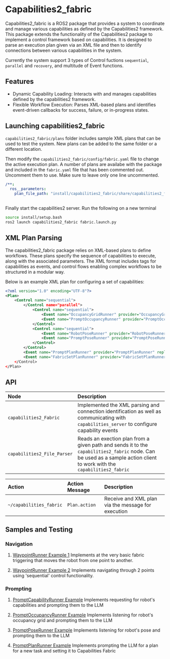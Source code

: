 # Capabilities2_fabric

Capabilities2_fabric is a ROS2 package that provides a system to coordinate and manage various capabilities as defined by the Capabilities2 framework. This package extends the functionality of the Capabilities2 package to implement a control framework based on capabilities. It is designed to parse an execution plan given via an XML file and then to identify connections between various capabilities in the system.

Currently the system support 3 types of Control fuctions `sequential`, `parallel` and `recovery`, and multitude of Event functions.

## Features

- Dynamic Capability Loading: Interacts with and manages capabilities defined by the capabilities2 framework.
- Flexible Workflow Execution: Parses XML-based plans and identifies event-driven callbacks for success, failure, or in-progress states.


## Launching capabilities2_fabric

`capabilities2_fabric/plans` folder includes sample XML plans that can be used to test the system. New plans can be added to the same folder or a different location. 

Then modify the `capabilities2_fabric/config/fabric.yaml` file to change the active execution plan.
A number of plans are availabe with the package and included in the `fabric.yaml` file that has been commented out. Uncomment them to use. Make sure to leave only one line uncommented.

```yaml
/**:
  ros__parameters:
    plan_file_path: "install/capabilities2_fabric/share/capabilities2_fabric/plans/default.xml"
    
```
Finally start the capabilities2 server. Run the following on a new terminal

```bash
source install/setup.bash
ros2 launch capabilities2_fabric fabric.launch.py
```


## XML Plan Parsing

The capabilities2_fabric package relies on XML-based plans to define workflows. These plans specify the sequence of capabilities to execute, along with the associated parameters. The XML format includes tags for capabilities as events, and control flows enabling complex workflows to be structured in a modular way.

Below is an example XML plan for configuring a set of capabilities:

```xml
<?xml version="1.0" encoding="UTF-8"?>
<Plan>
    <Control name="sequential">
        </Control name="parallel">
            <Control name="sequential">
                <Event name="OccupancyGridRunner" provider="OccupancyGridRunner"/>
                <Event name="PromptOccupancyRunner" provider="PromptOccupancyRunner" />
            </Control>
            <Control name="sequential">
                <Event name="RobotPoseRunner" provider="RobotPoseRunner"/>
                <Event name="PromptPoseRunner" provider="PromptPoseRunner" />
            </Control>
        </Control>
        <Event name="PromptPlanRunner" provider="PromptPlanRunner" replan="false" />
        <Event name="FabricSetPlanRunner" provider="FabricSetPlanRunner"/>
    </Control>
</Plan>
```

## API

| Node |  Description |
| :---  | :---            | 
| `capabilities2_Fabric`   | Implemented the XML parsing and connection identification as well as communicating with `capabilities_server` to configure capability events |
| `capabilities2_File_Parser`   | Reads an exection plan from a given path and sends it to the `capabilities2_fabric` node. Can be used as a sample action client to work with the `capabilities2_fabric` |

| Action | Action Message | Description |
| :---  | :---            | :---        |
| `~/capabilities_fabric`           | `Plan.action`         | Receive and XML plan via the message for execution|

## Samples and Testing

### Navigation

1. [WaypointRunner Example 1](./docs/waypoint_runner_ex1.md)
Implements at the very basic fabric triggering that moves the robot from one point to another.

2. [WaypointRunner Example 2](./docs/waypoint_runner_ex2.md)
Implements navigating through 2 points using 'sequential' control functionality.


### Prompting

1. [PromptCapabilityRunner Example](./docs/prompt_capability_runner_ex1.md)
Implements requesting for robot's capabilities and prompting them to the LLM

2. [PromptOccupancyRunner Example](./docs/prompt_occupancy_runner_ex1.md)
Implements listening for robot's occupancy grid and prompting them to the LLM

2. [PromptPoseRunner Example](./docs/prompt_pose_runner_ex1.md)
Implements listening for robot's pose and prompting them to the LLM

2. [PromptPlanRunner Example](./docs/prompt_plan_runner_ex1.md)
Implements prompting the LLM for a plan for a new task and setting it to Capabilities Fabric